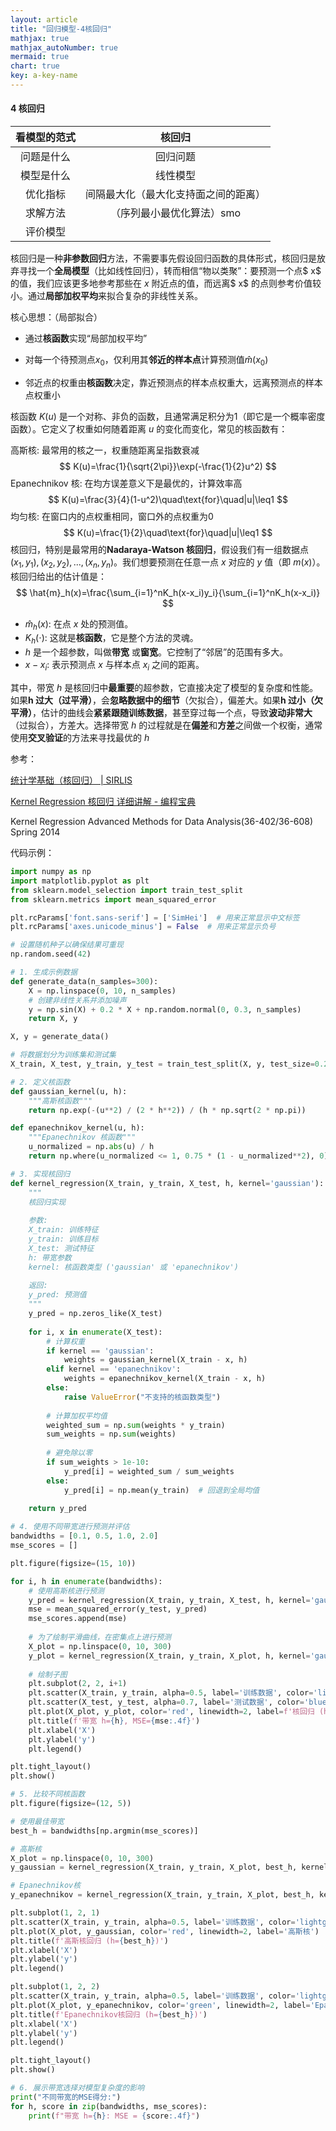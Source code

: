 ```yaml
---
layout: article
title: "回归模型-4核回归"
mathjax: true
mathjax_autoNumber: true
mermaid: true
chart: true
key: a-key-name
---
```


#### 4 核回归

| 看模型的范式 |                核回归                |
| :----------: | :----------------------------------: |
|  问题是什么  |               回归问题               |
|  模型是什么  |               线性模型               |
|   优化指标   | 间隔最大化（最大化支持面之间的距离） |
|   求解方法   |      （序列最小最优化算法）smo       |
|   评价模型   |                                      |

核回归是一种**非参数回归**方法，不需要事先假设回归函数的具体形式，核回归是放弃寻找一个**全局模型**（比如线性回归），转而相信“物以类聚”：要预测一个点$ x$ 的值，我们应该更多地参考那些在 $x$ 附近点的值，而远离$ x$ 的点则参考价值较小。通过**局部加权平均**来拟合复杂的非线性关系。

核心思想：（局部拟合）

- 通过**核函数**实现“局部加权平均”

- 对每一个待预测点$x_0$，仅利用其**邻近的样本点**计算预测值$\hat m(x_0)$

- 邻近点的权重由**核函数**决定，靠近预测点的样本点权重大，远离预测点的样本点权重小

核函数 $K(u)$ 是一个对称、非负的函数，且通常满足积分为1（即它是一个概率密度函数）。它定义了权重如何随着距离 $u$ 的变化而变化，常见的核函数有：

高斯核: 最常用的核之一，权重随距离呈指数衰减
$$
K(u)=\frac{1}{\sqrt{2\pi}}\exp(-\frac{1}{2}u^2)
$$
Epanechnikov 核: 在均方误差意义下是最优的，计算效率高
$$
K(u)=\frac{3}{4}(1-u^2)\quad\text{for}\quad|u|\leq1
$$
均匀核: 在窗口内的点权重相同，窗口外的点权重为0
$$
K(u)=\frac{1}{2}\quad\text{for}\quad|u|\leq1
$$
核回归，特别是最常用的**Nadaraya-Watson 核回归**，假设我们有一组数据点 $(x_1, y_1), (x_2, y_2), ..., (x_n, y_n)$。我们想要预测在任意一点 $x$ 对应的 $y$ 值（即 $m(x)$）。核回归给出的估计值是：
$$
\hat{m}_h(x)=\frac{\sum_{i=1}^nK_h(x-x_i)y_i}{\sum_{i=1}^nK_h(x-x_i)}
$$

- $\hat{m}_h(x)$: 在点 $x$ 处的预测值。
- $K_h(\cdot)$: 这就是**核函数**，它是整个方法的灵魂。
- $h$ 是一个超参数，叫做**带宽** 或**窗宽**。它控制了“邻居”的范围有多大。
- $x - x_i$: 表示预测点 $x$ 与样本点 $x_i$ 之间的距离。

其中，带宽 $h$ 是核回归中**最重要**的超参数，它直接决定了模型的复杂度和性能。如果**h 过大（过平滑）**，会**忽略数据中的细节**（欠拟合），偏差大。如果**h 过小（欠平滑）**，估计的曲线会**紧紧跟随训练数据**，甚至穿过每一个点，导致**波动非常大**（过拟合），方差大。选择带宽 $h$ 的过程就是在**偏差**和**方差**之间做一个权衡，通常使用**交叉验证**的方法来寻找最优的 $h$

参考：

[统计学基础（核回归） | SIRLIS](https://sirlis.cn/posts/statistics-kernel-regression/)

[Kernel Regression 核回归 详细讲解 - 编程宝典](https://www.bianchengbaodian.com/article/e78ee4714ae834a7d1795908af4d14b8.html)

Kernel Regression Advanced Methods for Data Analysis(36-402/36-608) Spring 2014

代码示例：

```python
import numpy as np
import matplotlib.pyplot as plt
from sklearn.model_selection import train_test_split
from sklearn.metrics import mean_squared_error

plt.rcParams['font.sans-serif'] = ['SimHei']  # 用来正常显示中文标签
plt.rcParams['axes.unicode_minus'] = False  # 用来正常显示负号

# 设置随机种子以确保结果可重现
np.random.seed(42)

# 1. 生成示例数据
def generate_data(n_samples=300):
    X = np.linspace(0, 10, n_samples)
    # 创建非线性关系并添加噪声
    y = np.sin(X) + 0.2 * X + np.random.normal(0, 0.3, n_samples)
    return X, y

X, y = generate_data()

# 将数据划分为训练集和测试集
X_train, X_test, y_train, y_test = train_test_split(X, y, test_size=0.2, random_state=42)

# 2. 定义核函数
def gaussian_kernel(u, h):
    """高斯核函数"""
    return np.exp(-(u**2) / (2 * h**2)) / (h * np.sqrt(2 * np.pi))

def epanechnikov_kernel(u, h):
    """Epanechnikov 核函数"""
    u_normalized = np.abs(u) / h
    return np.where(u_normalized <= 1, 0.75 * (1 - u_normalized**2), 0)

# 3. 实现核回归
def kernel_regression(X_train, y_train, X_test, h, kernel='gaussian'):
    """
    核回归实现
    
    参数:
    X_train: 训练特征
    y_train: 训练目标
    X_test: 测试特征
    h: 带宽参数
    kernel: 核函数类型 ('gaussian' 或 'epanechnikov')
    
    返回:
    y_pred: 预测值
    """
    y_pred = np.zeros_like(X_test)
    
    for i, x in enumerate(X_test):
        # 计算权重
        if kernel == 'gaussian':
            weights = gaussian_kernel(X_train - x, h)
        elif kernel == 'epanechnikov':
            weights = epanechnikov_kernel(X_train - x, h)
        else:
            raise ValueError("不支持的核函数类型")
        
        # 计算加权平均值
        weighted_sum = np.sum(weights * y_train)
        sum_weights = np.sum(weights)
        
        # 避免除以零
        if sum_weights > 1e-10:
            y_pred[i] = weighted_sum / sum_weights
        else:
            y_pred[i] = np.mean(y_train)  # 回退到全局均值
    
    return y_pred

# 4. 使用不同带宽进行预测并评估
bandwidths = [0.1, 0.5, 1.0, 2.0]
mse_scores = []

plt.figure(figsize=(15, 10))

for i, h in enumerate(bandwidths):
    # 使用高斯核进行预测
    y_pred = kernel_regression(X_train, y_train, X_test, h, kernel='gaussian')
    mse = mean_squared_error(y_test, y_pred)
    mse_scores.append(mse)
    
    # 为了绘制平滑曲线，在密集点上进行预测
    X_plot = np.linspace(0, 10, 300)
    y_plot = kernel_regression(X_train, y_train, X_plot, h, kernel='gaussian')
    
    # 绘制子图
    plt.subplot(2, 2, i+1)
    plt.scatter(X_train, y_train, alpha=0.5, label='训练数据', color='lightgray')
    plt.scatter(X_test, y_test, alpha=0.7, label='测试数据', color='blue')
    plt.plot(X_plot, y_plot, color='red', linewidth=2, label=f'核回归 (h={h})')
    plt.title(f'带宽 h={h}, MSE={mse:.4f}')
    plt.xlabel('X')
    plt.ylabel('y')
    plt.legend()

plt.tight_layout()
plt.show()

# 5. 比较不同核函数
plt.figure(figsize=(12, 5))

# 使用最佳带宽
best_h = bandwidths[np.argmin(mse_scores)]

# 高斯核
X_plot = np.linspace(0, 10, 300)
y_gaussian = kernel_regression(X_train, y_train, X_plot, best_h, kernel='gaussian')

# Epanechnikov核
y_epanechnikov = kernel_regression(X_train, y_train, X_plot, best_h, kernel='epanechnikov')

plt.subplot(1, 2, 1)
plt.scatter(X_train, y_train, alpha=0.5, label='训练数据', color='lightgray')
plt.plot(X_plot, y_gaussian, color='red', linewidth=2, label='高斯核')
plt.title(f'高斯核回归 (h={best_h})')
plt.xlabel('X')
plt.ylabel('y')
plt.legend()

plt.subplot(1, 2, 2)
plt.scatter(X_train, y_train, alpha=0.5, label='训练数据', color='lightgray')
plt.plot(X_plot, y_epanechnikov, color='green', linewidth=2, label='Epanechnikov核')
plt.title(f'Epanechnikov核回归 (h={best_h})')
plt.xlabel('X')
plt.ylabel('y')
plt.legend()

plt.tight_layout()
plt.show()

# 6. 展示带宽选择对模型复杂度的影响
print("不同带宽的MSE得分:")
for h, score in zip(bandwidths, mse_scores):
    print(f"带宽 h={h}: MSE = {score:.4f}")
```

